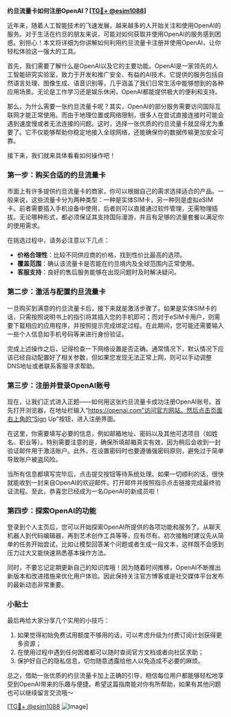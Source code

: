 **约旦流量卡如何注册OpenAI？[[TG💪+ @esim1088](https://t.me/s/esim1088)]**

近年来，随着人工智能技术的飞速发展，越来越多的人开始关注和使用OpenAI的服务。对于生活在约旦的朋友来说，可能对如何获取并使用OpenAI的服务感到困惑。别担心！本文将详细为你讲解如何利用约旦流量卡注册并使用OpenAI，让你轻松体验这一强大的工具。

首先，我们需要了解什么是OpenAI以及它的主要功能。OpenAI是一家领先的人工智能研究实验室，致力于开发和推广安全、有益的AI技术。它提供的服务包括自然语言处理、图像生成、语音识别等，几乎涵盖了我们日常生活中能够想到的各种应用场景。无论是工作学习还是娱乐休闲，OpenAI都能提供极大的便利和支持。

那么，为什么需要一张约旦流量卡呢？其实，OpenAI的部分服务需要访问国际互联网才能正常使用。而由于地理位置或网络限制，很多人在尝试直接连接时可能会遇到速度慢或者无法连接的问题。这时，选择一张优质的约旦流量卡就显得尤为重要了。它不仅能够帮助你稳定地接入全球网络，还能确保你的数据传输更加安全可靠。

接下来，我们就来具体看看如何操作吧！

### 第一步：购买合适的约旦流量卡

市面上有许多提供约旦流量卡的商家，你可以根据自己的需求选择适合的产品。一般来说，这些流量卡分为两种类型：一种是实体SIM卡，另一种则是虚拟eSIM卡。前者需要插入手机设备中使用，后者则可以直接通过软件管理，无需物理插拔。无论哪种形式，都必须保证其支持国际漫游，并且有足够的流量套餐以满足你的使用需求。

在挑选过程中，请务必注意以下几点：
- **价格合理性**：比较不同供应商的价格，找到性价比最高的选项。
- **覆盖范围**：确认该流量卡是否能在约旦境内及全球范围内正常使用。
- **客服支持**：良好的售后服务能够在出现问题时及时解决疑问。

### 第二步：激活与配置约旦流量卡

一旦购买到满意的约旦流量卡后，接下来就是激活步骤了。如果是实体SIM卡的话，只需按照说明书上的指引将其插入您的手机即可；而对于eSIM卡用户，则需要下载相应的应用程序，并按照提示完成绑定过程。在此期间，您可能还需要输入一些个人信息如手机号码等来进行身份验证。

完成上述操作之后，记得检查一下网络设置是否正确。通常情况下，默认情况下应该已经自动配置好了相关参数，但如果您发现无法正常上网，则可以手动调整DNS地址或者联系客服寻求帮助。

### 第三步：注册并登录OpenAI账号

现在，让我们正式进入正题——如何用这张约旦流量卡成功注册OpenAI账号。首先打开浏览器，在地址栏输入“https://openai.com”访问官方网站。然后点击页面右上角的“Sign Up”按钮，进入注册界面。

在这里，你需要填写必要的信息，例如邮箱地址、密码以及其他可选项目（如姓名、职业等）。特别需要注意的是，确保所填邮箱真实有效，因为稍后会收到一封验证邮件用于激活账户。此外，在设置密码时也要遵循强密码原则，避免过于简单导致账户被盗风险。

当所有信息都填写完毕后，点击提交按钮等待系统处理。如果一切顺利的话，很快就能收到一封来自OpenAI的欢迎邮件。打开邮件并按照指示点击链接完成最终验证流程。至此，恭喜您已经成为一名OpenAI的新成员啦！

### 第四步：探索OpenAI的功能

登录到个人主页后，您可以开始探索OpenAI所提供的各项功能和服务了。从聊天机器人到代码编辑器，再到艺术创作工具等等，应有尽有。初次接触时建议先从简单的任务开始尝试，比如让模型回答某个问题或者生成一段文本，这样既不会感到压力过大又能快速熟悉基本操作方法。

同时，不要忘记定期更新自己的知识库哦！因为随着时间推移，OpenAI不断推出新版本和改进措施来优化用户体验。因此保持关注官方博客或是社交媒体平台发布的最新动态非常重要。

### 小贴士

最后再给大家分享几个实用的小技巧：
1. 如果觉得初始免费试用额度不够用的话，可以考虑升级为付费订阅计划获得更多资源；
2. 在使用过程中遇到任何困难都可以随时查阅官方文档或者向社区求助；
3. 保护好自己的隐私信息，切勿随意透露给他人以免造成不必要的麻烦。

总之，借助一张优质的约旦流量卡加上正确的引导，相信每位用户都能够轻松地享受到OpenAI带来的乐趣与便捷。希望这篇指南能对你有所帮助，如果有其他问题也可以继续留言交流哦～

[[TG💪+ @esim1088](https://t.me/s/esim1088) ![Image](https://i.postimg.cc/4NQfJmqS/Snipaste-2025-05-13-00-14-12.png)]